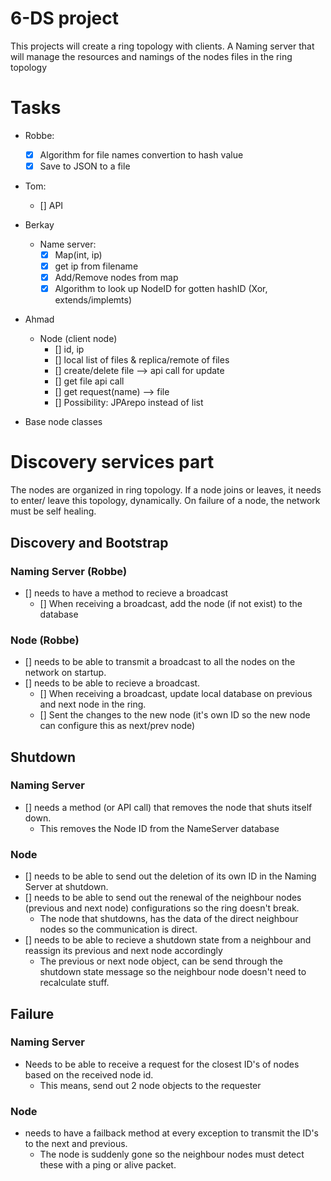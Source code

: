# 6-DS project

This projects will create a ring topology with clients. A Naming server that will manage the resources and namings of the nodes files in the ring topology

# Tasks

- Robbe:
  - [x] Algorithm for file names convertion to hash value
  - [x] Save to JSON to a file

- Tom:
  - [] API

- Berkay
  - Name server:
    - [x] Map(int, ip)
    - [x] get ip from filename
    - [x] Add/Remove nodes from map
    - [x] Algorithm to look up NodeID for gotten hashID (Xor, extends/implemts)

- Ahmad
  - Node (client node)
    - [] id, ip
    - [] local list of files & replica/remote of files
    - [] create/delete file --> api call for update
    - [] get file api call
    - [] get request(name) --> file
    - [] Possibility: JPArepo instead of list
- Base node classes


# Discovery services part

The nodes are organized in ring topology. If a node joins or leaves, it needs to enter/ leave this topology, dynamically.
On failure of a node, the network must be self healing.

## Discovery and Bootstrap
  ### Naming Server (Robbe)
  - [] needs to have a method to recieve a broadcast
    - [] When receiving a broadcast, add the node (if not exist) to the database
  ### Node (Robbe)
  - [] needs to be able to transmit a broadcast to all the nodes on the network on startup.
  - [] needs to be able to recieve a broadcast.
    - [] When receiving a broadcast, update local database on previous and next node in the ring.
    - [] Sent the changes to the new node (it's own ID so the new node can configure this as next/prev node)

## Shutdown
  ### Naming Server
  - [] needs a method (or API call) that removes the node that shuts itself down.
    - This removes the Node ID from the NameServer database
  ### Node
  - [] needs to be able to send out the deletion of its own ID in the Naming Server at shutdown.
  - [] needs to be able to send out the renewal of the neighbour nodes (previous and next node) configurations so the ring doesn't break.
    - The node that shutdowns, has the data of the direct neighbour nodes so the communication is direct.
  - [] needs to be able to recieve a shutdown state from a neighbour and reassign its previous and next node accordingly
    - The previous or next node object, can be send through the shutdown state message so the neighbour node doesn't need to recalculate stuff.


## Failure
### Naming Server
  - Needs to be able to receive a request for the closest ID's of nodes based on the received node id.
    - This means, send out 2 node objects to the requester

### Node
  - needs to have a failback method at every exception to transmit the ID's to the next and previous.
    - The node is suddenly gone so the neighbour nodes must detect these with a ping or alive packet.
